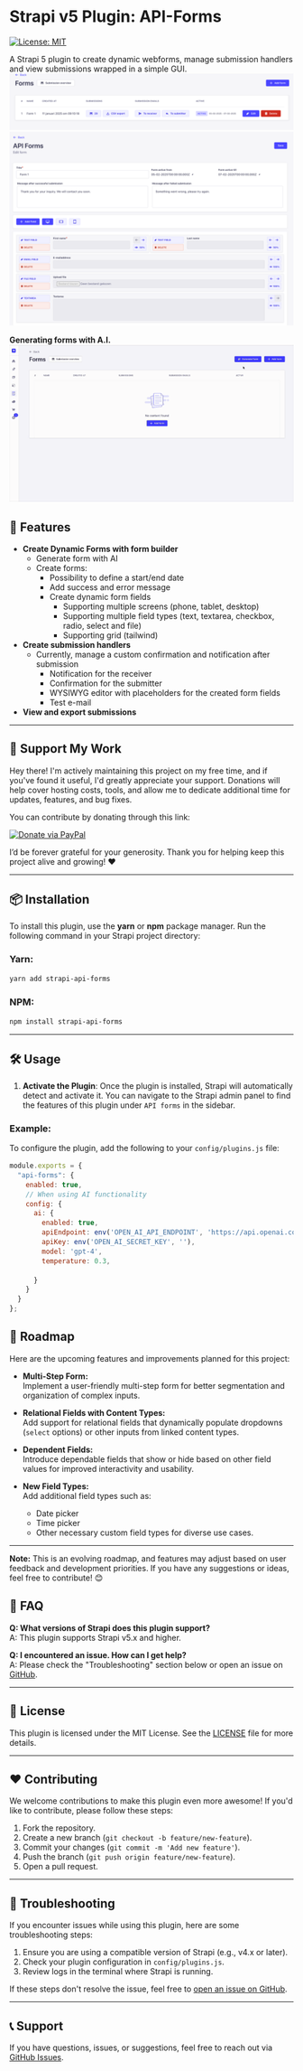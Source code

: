 # Strapi v5 Plugin: API-Forms

[![License: MIT](https://img.shields.io/badge/License-MIT-green.svg)](LICENSE)

A Strapi 5 plugin to create dynamic webforms, manage submission handlers and view submissions wrapped in a simple GUI.
![img.png](img.png)
![img_1.png](img_1.png)

**Generating forms with A.I.**
![example.gif](example.gif)

## 🚀 Features

- **Create Dynamic Forms with form builder**
  - Generate form with AI
  - Create forms:
    - Possibility to define a start/end date
    - Add success and error message
    - Create dynamic form fields
      - Supporting multiple screens (phone, tablet, desktop)
      - Supporting multiple field types (text, textarea, checkbox, radio, select and file)
      - Supporting grid (tailwind)
- **Create submission handlers**
  - Currently, manage a custom confirmation and notification after submission
    - Notification for the receiver
    - Confirmation for the submitter
    - WYSIWYG editor with placeholders for the created form fields
    - Test e-mail
- **View and export submissions**

---

## 👏 Support My Work

Hey there! I'm actively maintaining this project on my free time, and if you've found it useful, I'd greatly appreciate
your support. Donations will help cover hosting costs, tools, and allow me to dedicate additional time for updates,
features, and bug fixes.

You can contribute by donating through this link:

[![Donate via PayPal](https://img.shields.io/badge/Donate-PayPal-blue.svg)](https://www.paypal.com/donate/?business=DFMEGWFQUZHCQ&no_recurring=0&currency_code=EUR)

I’d be forever grateful for your generosity. Thank you for helping keep this project alive and growing! ❤️

---

## 📦 Installation

To install this plugin, use the **yarn** or **npm** package manager. Run the following command in your Strapi project
directory:

### Yarn:

```bash
yarn add strapi-api-forms
```

### NPM:

```bash
npm install strapi-api-forms
```

---

## 🛠️ Usage

1. **Activate the Plugin**: Once the plugin is installed, Strapi will automatically detect and activate it. You can
   navigate to the Strapi admin panel to find the features of this plugin under `API forms` in the sidebar.

### Example:

To configure the plugin, add the following to your `config/plugins.js` file:

```javascript
module.exports = {
  "api-forms": {
    enabled: true,
    // When using AI functionality
    config: {
      ai: {
        enabled: true,
        apiEndpoint: env('OPEN_AI_API_ENDPOINT', 'https://api.openai.com/v1/chat/completions'),
        apiKey: env('OPEN_AI_SECRET_KEY', ''),
        model: 'gpt-4',
        temperature: 0.3,

      }
    }
  }
};
```

## 🚀 Roadmap

Here are the upcoming features and improvements planned for this project:

- **Multi-Step Form:**  
  Implement a user-friendly multi-step form for better segmentation and organization of complex inputs.

- **Relational Fields with Content Types:**  
  Add support for relational fields that dynamically populate dropdowns (`select` options) or other inputs from linked
  content types.

- **Dependent Fields:**  
  Introduce dependable fields that show or hide based on other field values for improved interactivity and usability.

- **New Field Types:**  
  Add additional field types such as:
  - Date picker
  - Time picker
  - Other necessary custom field types for diverse use cases.

---

**Note:** This is an evolving roadmap, and features may adjust based on user feedback and development priorities. If you
have any suggestions or ideas, feel free to contribute! 😊

## 🤔 FAQ

**Q: What versions of Strapi does this plugin support?**  
A: This plugin supports Strapi v5.x and higher.

**Q: I encountered an issue. How can I get help?**  
A: Please check the "Troubleshooting" section below or open an issue
on [GitHub](https://github.com/your-username/your-plugin-repo/issues).

---

## 📄 License

This plugin is licensed under the MIT License. See the [LICENSE](LICENSE) file for more details.

---

## ❤️ Contributing

We welcome contributions to make this plugin even more awesome! If you'd like to contribute, please follow these steps:

1. Fork the repository.
2. Create a new branch (`git checkout -b feature/new-feature`).
3. Commit your changes (`git commit -m 'Add new feature'`).
4. Push the branch (`git push origin feature/new-feature`).
5. Open a pull request.

---

## 🐛 Troubleshooting

If you encounter issues while using this plugin, here are some troubleshooting steps:

1. Ensure you are using a compatible version of Strapi (e.g., v4.x or later).
2. Check your plugin configuration in `config/plugins.js`.
3. Review logs in the terminal where Strapi is running.

If these steps don't resolve the issue, feel free
to [open an issue on GitHub](https://github.com/your-username/your-plugin-repo/issues).

---

## 📞 Support

If you have questions, issues, or suggestions, feel free to reach out
via [GitHub Issues](https://github.com/your-username/your-plugin-repo/issues).
